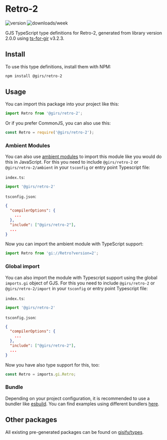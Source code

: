 
# Retro-2

![version](https://img.shields.io/npm/v/@girs/retro-2)
![downloads/week](https://img.shields.io/npm/dw/@girs/retro-2)


GJS TypeScript type definitions for Retro-2, generated from library version 2.0.0 using [ts-for-gir](https://github.com/gjsify/ts-for-gir) v3.2.3.


## Install

To use this type definitions, install them with NPM:
```bash
npm install @girs/retro-2
```

## Usage

You can import this package into your project like this:
```ts
import Retro from '@girs/retro-2';
```

Or if you prefer CommonJS, you can also use this:
```ts
const Retro = require('@girs/retro-2');
```

### Ambient Modules

You can also use [ambient modules](https://github.com/gjsify/ts-for-gir/tree/main/packages/cli#ambient-modules) to import this module like you would do this in JavaScript.
For this you need to include `@girs/retro-2` or `@girs/retro-2/ambient` in your `tsconfig` or entry point Typescript file:

`index.ts`:
```ts
import '@girs/retro-2'
```

`tsconfig.json`:
```json
{
  "compilerOptions": {
    ...
  },
  "include": ["@girs/retro-2"],
  ...
}
```

Now you can import the ambient module with TypeScript support: 

```ts
import Retro from 'gi://Retro?version=2';
```

### Global import

You can also import the module with Typescript support using the global `imports.gi` object of GJS.
For this you need to include `@girs/retro-2` or `@girs/retro-2/import` in your `tsconfig` or entry point Typescript file:

`index.ts`:
```ts
import '@girs/retro-2'
```

`tsconfig.json`:
```json
{
  "compilerOptions": {
    ...
  },
  "include": ["@girs/retro-2"],
  ...
}
```

Now you have also type support for this, too:

```ts
const Retro = imports.gi.Retro;
```

### Bundle

Depending on your project configuration, it is recommended to use a bundler like [esbuild](https://esbuild.github.io/). You can find examples using different bundlers [here](https://github.com/gjsify/ts-for-gir/tree/main/examples).

## Other packages

All existing pre-generated packages can be found on [gjsify/types](https://github.com/gjsify/types).

